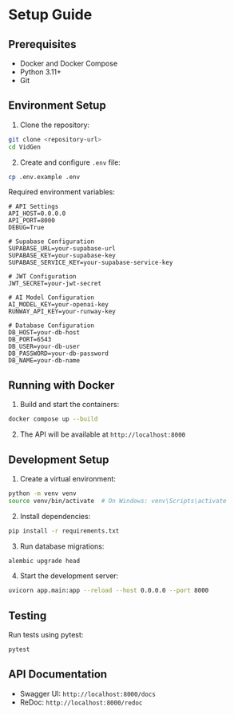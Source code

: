 # Setup Guide

## Prerequisites
- Docker and Docker Compose
- Python 3.11+
- Git

## Environment Setup

1. Clone the repository:
```bash
git clone <repository-url>
cd VidGen
```

2. Create and configure `.env` file:
```bash
cp .env.example .env
```

Required environment variables:
```
# API Settings
API_HOST=0.0.0.0
API_PORT=8000
DEBUG=True

# Supabase Configuration
SUPABASE_URL=your-supabase-url
SUPABASE_KEY=your-supabase-key
SUPABASE_SERVICE_KEY=your-supabase-service-key

# JWT Configuration
JWT_SECRET=your-jwt-secret

# AI Model Configuration
AI_MODEL_KEY=your-openai-key
RUNWAY_API_KEY=your-runway-key

# Database Configuration
DB_HOST=your-db-host
DB_PORT=6543
DB_USER=your-db-user
DB_PASSWORD=your-db-password
DB_NAME=your-db-name
```

## Running with Docker

1. Build and start the containers:
```bash
docker compose up --build
```

2. The API will be available at `http://localhost:8000`

## Development Setup

1. Create a virtual environment:
```bash
python -m venv venv
source venv/bin/activate  # On Windows: venv\Scripts\activate
```

2. Install dependencies:
```bash
pip install -r requirements.txt
```

3. Run database migrations:
```bash
alembic upgrade head
```

4. Start the development server:
```bash
uvicorn app.main:app --reload --host 0.0.0.0 --port 8000
```

## Testing

Run tests using pytest:
```bash
pytest
```

## API Documentation

- Swagger UI: `http://localhost:8000/docs`
- ReDoc: `http://localhost:8000/redoc` 